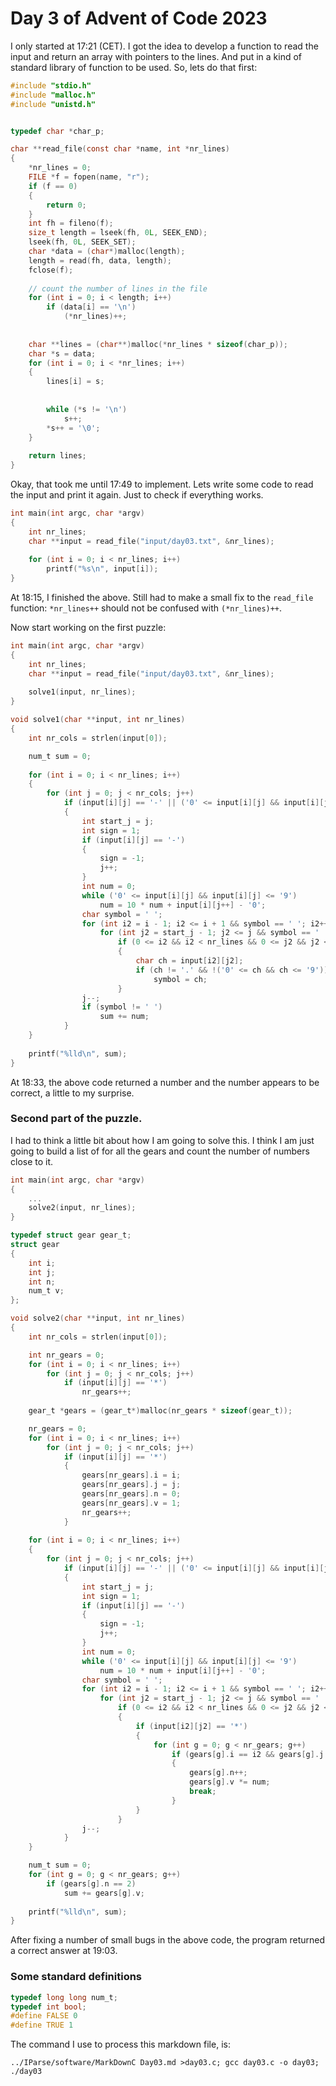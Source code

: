 # Day 3 of Advent of Code 2023

I only started at 17:21 (CET). I got the idea to develop a function
to read the input and return an array with pointers to the lines.
And put in a kind of standard library of function to be used. So,
lets do that first:

```c
#include "stdio.h"
#include "malloc.h"
#include "unistd.h"


typedef char *char_p;

char **read_file(const char *name, int *nr_lines)
{
    *nr_lines = 0;
    FILE *f = fopen(name, "r");
    if (f == 0)
    {
        return 0;
    }
    int fh = fileno(f);
    size_t length = lseek(fh, 0L, SEEK_END);
    lseek(fh, 0L, SEEK_SET);
    char *data = (char*)malloc(length);
    length = read(fh, data, length);
    fclose(f);
    
    // count the number of lines in the file
    for (int i = 0; i < length; i++)
        if (data[i] == '\n')
            (*nr_lines)++;
    
    
    char **lines = (char**)malloc(*nr_lines * sizeof(char_p));
    char *s = data;
    for (int i = 0; i < *nr_lines; i++)
    {
        lines[i] = s;
        
        
        while (*s != '\n')
            s++;
        *s++ = '\0';
    }
    
    return lines;
}
```

Okay, that took me until 17:49 to implement. Lets write some
code to read the input and print it again. Just to check if
everything works.

```c
int main(int argc, char *argv)
{
    int nr_lines;
    char **input = read_file("input/day03.txt", &nr_lines);
    
    for (int i = 0; i < nr_lines; i++)
        printf("%s\n", input[i]);
}
```

At 18:15, I finished the above. Still had to make a small fix
to the `read_file` function: `*nr_lines++` should not be confused with `(*nr_lines)++`.

Now start working on the first puzzle:
```c
int main(int argc, char *argv)
{
    int nr_lines;
    char **input = read_file("input/day03.txt", &nr_lines);
    
    solve1(input, nr_lines);
}

void solve1(char **input, int nr_lines)
{
    int nr_cols = strlen(input[0]);

    num_t sum = 0;
    
    for (int i = 0; i < nr_lines; i++)
    {
        for (int j = 0; j < nr_cols; j++)
            if (input[i][j] == '-' || ('0' <= input[i][j] && input[i][j] <= '9'))
            {
                int start_j = j;
                int sign = 1;
                if (input[i][j] == '-')
                {
                    sign = -1;
                    j++;
                }
                int num = 0;
                while ('0' <= input[i][j] && input[i][j] <= '9')
                    num = 10 * num + input[i][j++] - '0';
                char symbol = ' ';
                for (int i2 = i - 1; i2 <= i + 1 && symbol == ' '; i2++)
                    for (int j2 = start_j - 1; j2 <= j && symbol == ' '; j2++)
                        if (0 <= i2 && i2 < nr_lines && 0 <= j2 && j2 < nr_cols)
                        {
                            char ch = input[i2][j2];
                            if (ch != '.' && !('0' <= ch && ch <= '9'))
                                symbol = ch;
                        }
                j--;
                if (symbol != ' ')
                    sum += num;
            }
    }
    
    printf("%lld\n", sum);
}

```

At 18:33, the above code returned a number and the number appears to be correct,
a little to my surprise.

### Second part of the puzzle.

I had to think a little bit about how I am going to solve this. I think I
am just going to build a list of for all the gears and count the number of
numbers close to it.

```c
int main(int argc, char *argv)
{
    ...
    solve2(input, nr_lines);
}

typedef struct gear gear_t;
struct gear
{
    int i;
    int j;
    int n;
    num_t v;
};

void solve2(char **input, int nr_lines)
{
    int nr_cols = strlen(input[0]);

    int nr_gears = 0;
    for (int i = 0; i < nr_lines; i++)
        for (int j = 0; j < nr_cols; j++)
            if (input[i][j] == '*')
                nr_gears++;
    
    gear_t *gears = (gear_t*)malloc(nr_gears * sizeof(gear_t));

    nr_gears = 0;
    for (int i = 0; i < nr_lines; i++)
        for (int j = 0; j < nr_cols; j++)
            if (input[i][j] == '*')
            {
                gears[nr_gears].i = i;
                gears[nr_gears].j = j;
                gears[nr_gears].n = 0;
                gears[nr_gears].v = 1;
                nr_gears++;
            }
    
    for (int i = 0; i < nr_lines; i++)
    {
        for (int j = 0; j < nr_cols; j++)
            if (input[i][j] == '-' || ('0' <= input[i][j] && input[i][j] <= '9'))
            {
                int start_j = j;
                int sign = 1;
                if (input[i][j] == '-')
                {
                    sign = -1;
                    j++;
                }
                int num = 0;
                while ('0' <= input[i][j] && input[i][j] <= '9')
                    num = 10 * num + input[i][j++] - '0';
                char symbol = ' ';
                for (int i2 = i - 1; i2 <= i + 1 && symbol == ' '; i2++)
                    for (int j2 = start_j - 1; j2 <= j && symbol == ' '; j2++)
                        if (0 <= i2 && i2 < nr_lines && 0 <= j2 && j2 < nr_cols)
                        {
                            if (input[i2][j2] == '*')
                            {
                                for (int g = 0; g < nr_gears; g++)
                                    if (gears[g].i == i2 && gears[g].j == j2)
                                    {
                                        gears[g].n++;
                                        gears[g].v *= num;
                                        break;
                                    }
                            }
                        }
                j--;
            }
    }

    num_t sum = 0;
    for (int g = 0; g < nr_gears; g++)
        if (gears[g].n == 2)
            sum += gears[g].v;
    
    printf("%lld\n", sum);
}

```

After fixing a number of small bugs in the above code, the program returned a correct answer at 19:03.
 

### Some standard definitions

```c
typedef long long num_t;
typedef int bool;
#define FALSE 0
#define TRUE 1
```

The command I use to process this markdown file, is:
```
../IParse/software/MarkDownC Day03.md >day03.c; gcc day03.c -o day03; ./day03
```
